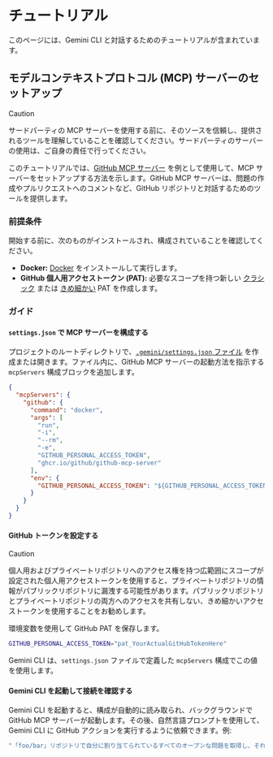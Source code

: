 # チュートリアル

このページには、Gemini CLI と対話するためのチュートリアルが含まれています。

## モデルコンテキストプロトコル (MCP) サーバーのセットアップ

> [!CAUTION]
> サードパーティの MCP サーバーを使用する前に、そのソースを信頼し、提供されるツールを理解していることを確認してください。サードパーティのサーバーの使用は、ご自身の責任で行ってください。

このチュートリアルでは、[GitHub MCP サーバー](https://github.com/github/github-mcp-server) を例として使用して、MCP サーバーをセットアップする方法を示します。GitHub MCP サーバーは、問題の作成やプルリクエストへのコメントなど、GitHub リポジトリと対話するためのツールを提供します。

### 前提条件

開始する前に、次のものがインストールされ、構成されていることを確認してください。

- **Docker:** [Docker] をインストールして実行します。
- **GitHub 個人用アクセストークン (PAT):** 必要なスコープを持つ新しい [クラシック] または [きめ細かい] PAT を作成します。

[Docker]: https://www.docker.com/
[クラシック]: https://github.com/settings/tokens/new
[きめ細かい]: https://github.com/settings/personal-access-tokens/new

### ガイド

#### `settings.json` で MCP サーバーを構成する

プロジェクトのルートディレクトリで、[`.gemini/settings.json` ファイル](./configuration.md) を作成または開きます。ファイル内に、GitHub MCP サーバーの起動方法を指示する `mcpServers` 構成ブロックを追加します。

```json
{
  "mcpServers": {
    "github": {
      "command": "docker",
      "args": [
        "run",
        "-i",
        "--rm",
        "-e",
        "GITHUB_PERSONAL_ACCESS_TOKEN",
        "ghcr.io/github/github-mcp-server"
      ],
      "env": {
        "GITHUB_PERSONAL_ACCESS_TOKEN": "${GITHUB_PERSONAL_ACCESS_TOKEN}"
      }
    }
  }
}
```

#### GitHub トークンを設定する

> [!CAUTION]
> 個人用およびプライベートリポジトリへのアクセス権を持つ広範囲にスコープが設定された個人用アクセストークンを使用すると、プライベートリポジトリの情報がパブリックリポジトリに漏洩する可能性があります。パブリックリポジトリとプライベートリポジトリの両方へのアクセスを共有しない、きめ細かいアクセストークンを使用することをお勧めします。

環境変数を使用して GitHub PAT を保存します。

```bash
GITHUB_PERSONAL_ACCESS_TOKEN="pat_YourActualGitHubTokenHere"
```

Gemini CLI は、`settings.json` ファイルで定義した `mcpServers` 構成でこの値を使用します。

#### Gemini CLI を起動して接続を確認する

Gemini CLI を起動すると、構成が自動的に読み取られ、バックグラウンドで GitHub MCP サーバーが起動します。その後、自然言語プロンプトを使用して、Gemini CLI に GitHub アクションを実行するように依頼できます。例:

```bash
"「foo/bar」リポジトリで自分に割り当てられているすべてのオープンな問題を取得し、それらを優先順位付けしてください"
```